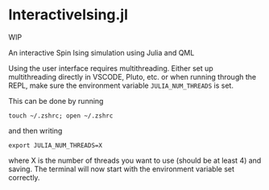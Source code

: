 # InteractiveIsing.jl
WIP

An interactive Spin Ising simulation using Julia and QML

Using the user interface requires multithreading. Either set up multithreading directly in VSCODE, Pluto, etc. or when running through the REPL, make sure the environment variable `JULIA_NUM_THREADS`
is set.

This can be done by running 
```
touch ~/.zshrc; open ~/.zshrc
```
and then writing
```
export JULIA_NUM_THREADS=X
```
where X is the number of threads you want to use (should be at least 4) and saving. The terminal will now start with the environment variable set correctly.

